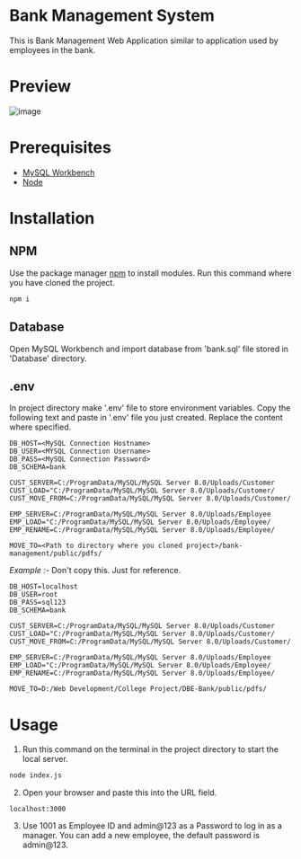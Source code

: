 # Bank Management System
This is Bank Management Web Application similar to application used by employees in the bank. 
# Preview
![image](https://i.ibb.co/4STBy1Q/Screenshot-128.png)
# Prerequisites

* [MySQL Workbench](https://dev.mysql.com/downloads/installer/)
* [Node](https://nodejs.org/en/)

# Installation

## NPM
Use the package manager [npm](https://www.npmjs.com/) to install modules. Run this command where you have cloned the project.

```bash
npm i
```

## Database
Open MySQL Workbench and import database from 'bank.sql' file stored in 'Database' directory.

## .env
In project directory make '.env' file to store environment variables. 
Copy the following text and paste in '.env' file you just created. Replace the content where specified.
```
DB_HOST=<MySQL Connection Hostname>
DB_USER=<MYSQL Connection Username>
DB_PASS=<MySQL Connection Password>
DB_SCHEMA=bank

CUST_SERVER=C:/ProgramData/MySQL/MySQL Server 8.0/Uploads/Customer
CUST_LOAD="C:/ProgramData/MySQL/MySQL Server 8.0/Uploads/Customer/
CUST_MOVE_FROM=C:/ProgramData/MySQL/MySQL Server 8.0/Uploads/Customer/

EMP_SERVER=C:/ProgramData/MySQL/MySQL Server 8.0/Uploads/Employee
EMP_LOAD="C:/ProgramData/MySQL/MySQL Server 8.0/Uploads/Employee/
EMP_RENAME=C:/ProgramData/MySQL/MySQL Server 8.0/Uploads/Employee/

MOVE_TO=<Path to directory where you cloned project>/bank-management/public/pdfs/
``` 
_Example :-_
Don't copy this. Just for reference.
```
DB_HOST=localhost
DB_USER=root
DB_PASS=sql123
DB_SCHEMA=bank

CUST_SERVER=C:/ProgramData/MySQL/MySQL Server 8.0/Uploads/Customer
CUST_LOAD="C:/ProgramData/MySQL/MySQL Server 8.0/Uploads/Customer/
CUST_MOVE_FROM=C:/ProgramData/MySQL/MySQL Server 8.0/Uploads/Customer/

EMP_SERVER=C:/ProgramData/MySQL/MySQL Server 8.0/Uploads/Employee
EMP_LOAD="C:/ProgramData/MySQL/MySQL Server 8.0/Uploads/Employee/
EMP_RENAME=C:/ProgramData/MySQL/MySQL Server 8.0/Uploads/Employee/

MOVE_TO=D:/Web Development/College Project/DBE-Bank/public/pdfs/
```
# Usage
1) Run this command on the terminal in the project directory to start the local server.
```python
node index.js
```
2) Open your browser and paste this into the URL field.
```
localhost:3000
```
3) Use 1001 as Employee ID and admin@123 as a Password to log in as a manager. You can add a new employee, the default password is admin@123. 
